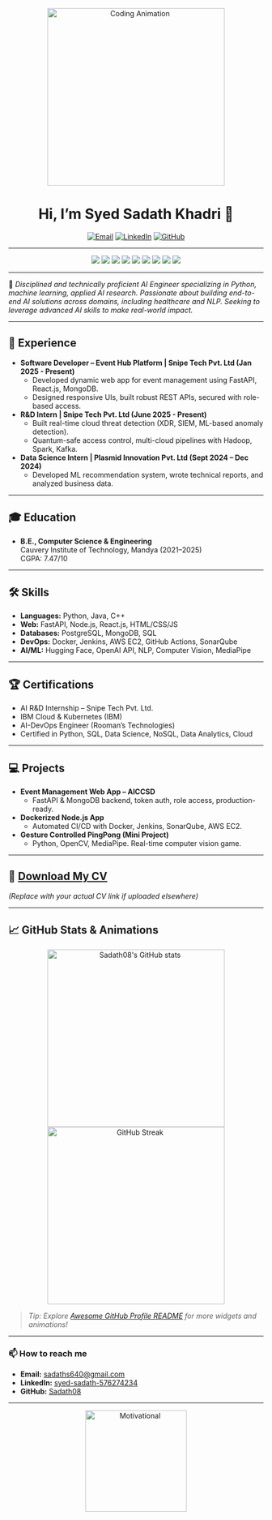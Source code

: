 <!-- Animated Coding Banner -->
<p align="center">
  <img src="https://media.giphy.com/media/qgQUggAC3Pfv687qPC/giphy.gif" width="350" alt="Coding Animation"/>
</p>

<h1 align="center">Hi, I’m Syed Sadath Khadri 👋</h1>

<p align="center">
  <a href="mailto:sadaths640@gmail.com"><img src="https://img.shields.io/badge/Email-sadaths640@gmail.com-red?style=flat-square&logo=gmail" alt="Email"/></a>
  <a href="https://www.linkedin.com/in/syed-sadath-576274234/"><img src="https://img.shields.io/badge/LinkedIn-Connect-blue?style=flat-square&logo=linkedin" alt="LinkedIn"/></a>
  <a href="https://github.com/Sadath08"><img src="https://img.shields.io/badge/GitHub-Sadath08-black?style=flat-square&logo=github" alt="GitHub"/></a>
</p>

---

<p align="center">
  <a href="https://www.python.org/"><img src="https://img.shields.io/badge/Python-3676AB?style=for-the-badge&logo=python&logoColor=white"/></a>
  <a href="https://fastapi.tiangolo.com/"><img src="https://img.shields.io/badge/FastAPI-005571?style=for-the-badge&logo=fastapi"/></a>
  <a href="https://www.mongodb.com/"><img src="https://img.shields.io/badge/MongoDB-4EA94B?style=for-the-badge&logo=mongodb&logoColor=white"/></a>
  <a href="https://reactjs.org/"><img src="https://img.shields.io/badge/React-20232A?style=for-the-badge&logo=react&logoColor=61DAFB"/></a>
  <a href="https://nodejs.org/"><img src="https://img.shields.io/badge/Node.js-339933?style=for-the-badge&logo=nodedotjs&logoColor=white"/></a>
  <a href="https://www.postgresql.org/"><img src="https://img.shields.io/badge/PostgreSQL-336791?style=for-the-badge&logo=postgresql&logoColor=white"/></a>
  <a href="https://www.docker.com/"><img src="https://img.shields.io/badge/Docker-2496ED?style=for-the-badge&logo=docker&logoColor=white"/></a>
  <a href="https://aws.amazon.com/"><img src="https://img.shields.io/badge/AWS-232F3E?style=for-the-badge&logo=amazonaws&logoColor=white"/></a>
  <a href="https://scikit-learn.org/"><img src="https://img.shields.io/badge/scikit--learn-F7931E?style=for-the-badge&logo=scikitlearn&logoColor=white"/></a>
</p>

---

🎯 *Disciplined and technically proficient AI Engineer specializing in Python, machine learning, applied AI research. Passionate about building end-to-end AI solutions across domains, including healthcare and NLP. Seeking to leverage advanced AI skills to make real-world impact.*

---

## 🚀 Experience

- **Software Developer – Event Hub Platform | Snipe Tech Pvt. Ltd (Jan 2025 - Present)**
  - Developed dynamic web app for event management using FastAPI, React.js, MongoDB.
  - Designed responsive UIs, built robust REST APIs, secured with role-based access.
- **R&D Intern | Snipe Tech Pvt. Ltd (June 2025 - Present)**
  - Built real-time cloud threat detection (XDR, SIEM, ML-based anomaly detection).
  - Quantum-safe access control, multi-cloud pipelines with Hadoop, Spark, Kafka.
- **Data Science Intern | Plasmid Innovation Pvt. Ltd (Sept 2024 – Dec 2024)**
  - Developed ML recommendation system, wrote technical reports, and analyzed business data.

---

## 🎓 Education

- **B.E., Computer Science & Engineering**  
  Cauvery Institute of Technology, Mandya (2021–2025)  
  CGPA: 7.47/10

---

## 🛠️ Skills

- **Languages:** Python, Java, C++
- **Web:** FastAPI, Node.js, React.js, HTML/CSS/JS
- **Databases:** PostgreSQL, MongoDB, SQL
- **DevOps:** Docker, Jenkins, AWS EC2, GitHub Actions, SonarQube
- **AI/ML:** Hugging Face, OpenAI API, NLP, Computer Vision, MediaPipe

---

## 🏆 Certifications

- AI R&D Internship – Snipe Tech Pvt. Ltd.
- IBM Cloud & Kubernetes (IBM)
- AI-DevOps Engineer (Rooman’s Technologies)
- Certified in Python, SQL, Data Science, NoSQL, Data Analytics, Cloud

---

## 💻 Projects

- **Event Management Web App – AICCSD**
  - FastAPI & MongoDB backend, token auth, role access, production-ready.
- **Dockerized Node.js App**
  - Automated CI/CD with Docker, Jenkins, SonarQube, AWS EC2.
- **Gesture Controlled PingPong (Mini Project)**
  - Python, OpenCV, MediaPipe. Real-time computer vision game.

---

## 📄 [Download My CV](CV_Syed-Sadath-Khadri-new.pdf)
_(Replace with your actual CV link if uploaded elsewhere)_

---

## 📈 GitHub Stats & Animations

<p align="center">
  <img src="https://github-readme-stats.vercel.app/api?username=Sadath08&show_icons=true&theme=tokyonight" alt="Sadath08's GitHub stats" width="350"/>
  <img src="https://github-readme-streak-stats.herokuapp.com?user=Sadath08&theme=tokyonight" alt="GitHub Streak" width="350"/>
</p>

> _Tip: Explore [Awesome GitHub Profile README](https://github.com/abhisheknaiidu/awesome-github-profile-readme) for more widgets and animations!_

---

### 📫 How to reach me

- **Email:** sadaths640@gmail.com
- **LinkedIn:** [syed-sadath-576274234](https://www.linkedin.com/in/syed-sadath-576274234/)
- **GitHub:** [Sadath08](https://github.com/Sadath08)

---

<!-- Optional: Add a custom footer GIF or motivational quote gif -->
<p align="center">
  <img src="https://media.giphy.com/media/26ufnwz3wDUli7GU0/giphy.gif" width="200" alt="Motivational"/>
</p>
